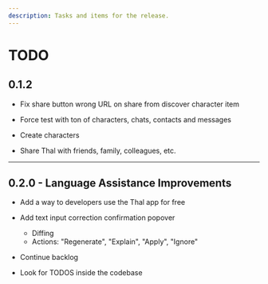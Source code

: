 ```yaml
---
description: Tasks and items for the release.
---
```


# TODO

## 0.1.2

- Fix share button wrong URL on share from discover character item

- Force test with ton of characters, chats, contacts and messages
- Create characters
- Share Thal with friends, family, colleagues, etc.

---

## 0.2.0 - Language Assistance Improvements

- Add a way to developers use the Thal app for free

- Add text input correction confirmation popover
  - Diffing
  - Actions: "Regenerate", "Explain", "Apply", "Ignore"

- Continue backlog
- Look for TODOS inside the codebase
